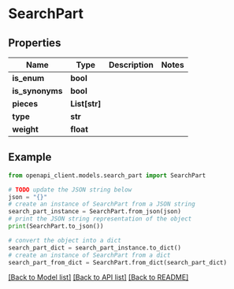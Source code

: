 # SearchPart


## Properties

Name | Type | Description | Notes
------------ | ------------- | ------------- | -------------
**is_enum** | **bool** |  | 
**is_synonyms** | **bool** |  | 
**pieces** | **List[str]** |  | 
**type** | **str** |  | 
**weight** | **float** |  | 

## Example

```python
from openapi_client.models.search_part import SearchPart

# TODO update the JSON string below
json = "{}"
# create an instance of SearchPart from a JSON string
search_part_instance = SearchPart.from_json(json)
# print the JSON string representation of the object
print(SearchPart.to_json())

# convert the object into a dict
search_part_dict = search_part_instance.to_dict()
# create an instance of SearchPart from a dict
search_part_from_dict = SearchPart.from_dict(search_part_dict)
```
[[Back to Model list]](../README.md#documentation-for-models) [[Back to API list]](../README.md#documentation-for-api-endpoints) [[Back to README]](../README.md)


